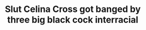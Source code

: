 ---
layout: post
title: Slut Celina Cross got banged by three big black cock interracial
duration: '17:47'
view: 205
rate: 2
video: 'https://flashservice.xvideos.com/embedframe/27557983'
category: 
 - black
 - gangbang
tags: 
 - big-black-cock
priority: 0.9
changefreq: daily
---